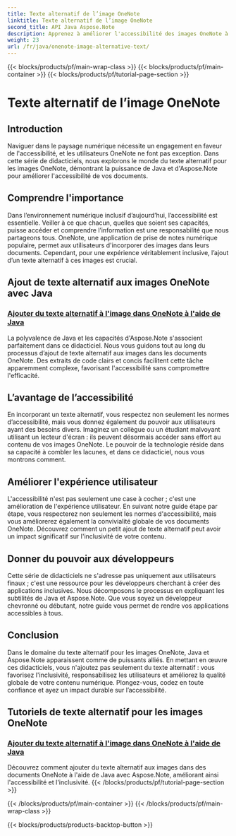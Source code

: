 ```yaml
---
title: Texte alternatif de l’image OneNote
linktitle: Texte alternatif de l’image OneNote
second_title: API Java Aspose.Note
description: Apprenez à améliorer l'accessibilité des images OneNote à l'aide de Java avec Aspose.Note. Ajoutez facilement du texte alternatif pour renforcer l’inclusivité et améliorer l’expérience utilisateur.
weight: 23
url: /fr/java/onenote-image-alternative-text/
---
```


{{< blocks/products/pf/main-wrap-class >}}
{{< blocks/products/pf/main-container >}}
{{< blocks/products/pf/tutorial-page-section >}}

# Texte alternatif de l’image OneNote

## Introduction

Naviguer dans le paysage numérique nécessite un engagement en faveur de l'accessibilité, et les utilisateurs OneNote ne font pas exception. Dans cette série de didacticiels, nous explorons le monde du texte alternatif pour les images OneNote, démontrant la puissance de Java et d'Aspose.Note pour améliorer l'accessibilité de vos documents.

## Comprendre l'importance
Dans l’environnement numérique inclusif d’aujourd’hui, l’accessibilité est essentielle. Veiller à ce que chacun, quelles que soient ses capacités, puisse accéder et comprendre l’information est une responsabilité que nous partageons tous. OneNote, une application de prise de notes numérique populaire, permet aux utilisateurs d'incorporer des images dans leurs documents. Cependant, pour une expérience véritablement inclusive, l’ajout d’un texte alternatif à ces images est crucial.

## Ajout de texte alternatif aux images OneNote avec Java
### [Ajouter du texte alternatif à l'image dans OneNote à l'aide de Java](./add-alternative-text-to-image/)
La polyvalence de Java et les capacités d'Aspose.Note s'associent parfaitement dans ce didacticiel. Nous vous guidons tout au long du processus d’ajout de texte alternatif aux images dans les documents OneNote. Des extraits de code clairs et concis facilitent cette tâche apparemment complexe, favorisant l'accessibilité sans compromettre l'efficacité.

## L’avantage de l’accessibilité
En incorporant un texte alternatif, vous respectez non seulement les normes d’accessibilité, mais vous donnez également du pouvoir aux utilisateurs ayant des besoins divers. Imaginez un collègue ou un étudiant malvoyant utilisant un lecteur d'écran : ils peuvent désormais accéder sans effort au contenu de vos images OneNote. Le pouvoir de la technologie réside dans sa capacité à combler les lacunes, et dans ce didacticiel, nous vous montrons comment.

## Améliorer l'expérience utilisateur
L'accessibilité n'est pas seulement une case à cocher ; c'est une amélioration de l'expérience utilisateur. En suivant notre guide étape par étape, vous respecterez non seulement les normes d'accessibilité, mais vous améliorerez également la convivialité globale de vos documents OneNote. Découvrez comment un petit ajout de texte alternatif peut avoir un impact significatif sur l'inclusivité de votre contenu.

## Donner du pouvoir aux développeurs
Cette série de didacticiels ne s'adresse pas uniquement aux utilisateurs finaux ; c'est une ressource pour les développeurs cherchant à créer des applications inclusives. Nous décomposons le processus en expliquant les subtilités de Java et Aspose.Note. Que vous soyez un développeur chevronné ou débutant, notre guide vous permet de rendre vos applications accessibles à tous.

## Conclusion
Dans le domaine du texte alternatif pour les images OneNote, Java et Aspose.Note apparaissent comme de puissants alliés. En mettant en œuvre ces didacticiels, vous n'ajoutez pas seulement du texte alternatif : vous favorisez l'inclusivité, responsabilisez les utilisateurs et améliorez la qualité globale de votre contenu numérique. Plongez-vous, codez en toute confiance et ayez un impact durable sur l’accessibilité.
## Tutoriels de texte alternatif pour les images OneNote
### [Ajouter du texte alternatif à l'image dans OneNote à l'aide de Java](./add-alternative-text-to-image/)
Découvrez comment ajouter du texte alternatif aux images dans des documents OneNote à l'aide de Java avec Aspose.Note, améliorant ainsi l'accessibilité et l'inclusivité.
{{< /blocks/products/pf/tutorial-page-section >}}

{{< /blocks/products/pf/main-container >}}
{{< /blocks/products/pf/main-wrap-class >}}

{{< blocks/products/products-backtop-button >}}
